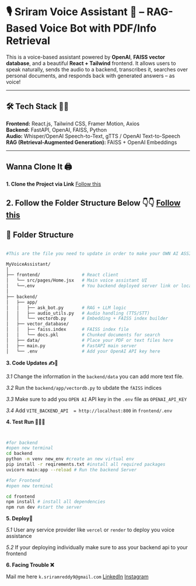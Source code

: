 # 🎙️ Sriram Voice Assistant 🤖 – RAG-Based Voice Bot with PDF/Info Retrieval

This is a voice-based assistant powered by **OpenAI**, **FAISS vector database**, and a beautiful **React + Tailwind** frontend. It allows users to speak naturally, sends the audio to a backend, transcribes it, searches over personal documents, and responds back with generated answers – as voice!

---

## 🛠 Tech Stack 👨‍💻

**Frontend:** React.js, Tailwind CSS, Framer Motion, Axios  
**Backend:** FastAPI, OpenAI, FAISS, Python  
**Audio:** Whisper/OpenAI Speech-to-Text, gTTS / OpenAI Text-to-Speech  
**RAG (Retrieval-Augmented Generation):** FAISS + OpenAI Embeddings

---

## Wanna Clone It 🖨️

**1. Clone the Project via Link**
[Follow this](https://github.com/ksriramreddy/MyVoiceAssitance.git)

**2. Follow the Folder Structure Below 👇👇**
[Follow this](https://github.com/ksriramreddy/MyVoiceAssitance.git)
---

## 📂 Folder Structure

```bash

#This are the file you need to update in order to make your OWN AI ASSISTANT

MyVoiceAssistant/
│
├── frontend/                # React client
│   └── src/pages/Home.jsx   # Main voice assistant UI
│   └──.env                  # You backend deployed server link or localhost:8000/
│
├── backend/
│   ├── app/
│   │   ├── ask_bot.py       # RAG + LLM logic
│   │   ├── audio_utils.py   # Audio handling (TTS/STT)
│   │   └── vectordb.py      # Embedding + FAISS index builder
│   ├── vector_database/
│   │   ├── faiss.index      # FAISS index file
│   │   └── docs.pkl         # Chunked documents for search
│   ├── data/                # Place your PDF or text files here
│   ├── main.py              # FastAPI main server
│   └── .env                 # Add your OpenAI API key here
```

**3. Code Updates ✍️📝**

*3.1* Change the information in the `backend/data` you can add more text file.

*3.2* Run the `backend/app/vectordb.py` to ubdate the `fAISS` indices

*3.3* Make sure to add you `OPEN AI` API key in the `.env` file as `OPENAI_API_KEY`

*3.4* Add `VITE_BACKEND_API  = http://localhost:800` in `frontend/.env`

**4. Test Run 🧑‍🔬🧪**

``` bash


#for backend 
#open new terminal
cd backend
python -m venv new_env #create an new virtual env
pip install -r reqirements.txt #install all required packages
uvicorn main:app --reload # Run the backend Server

#for Frontend
#open new terminal

cd frontend
npm install # install all dependencies
npm run dev #start the server

```

**5. Deploy🚀**

*5.1* User any service provider like `vercel` or `render` to deploy you voice assistance

*5.2* If your deploying individually make sure to ass your backend api to your frontend

**6. Facing Trouble ❌**

Mail me here `k.sriramreddy9@gmail.com`
[LinkedIn](https://www.linkedin.com/in/sriram-reddy-34905a212/)
[Instagram](https://www.instagram.com/kothireddysriram/)